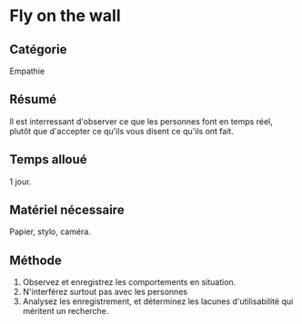 Fly on the wall
===

Catégorie
---
Empathie

Résumé
---
Il est interressant d'observer ce que les personnes font en temps réel, plutôt que d'accepter ce qu'ils vous disent ce qu'ils ont fait.

Temps alloué
---
1 jour.

Matériel nécessaire
---
Papier, stylo, caméra.

Méthode
---
1. Observez et enregistrez les comportements en situation.
2. N'interférez surtout pas avec les personnes
3. Analysez les enregistrement, et déterminez les lacunes d'utilisabilité qui méritent un recherche.